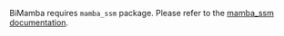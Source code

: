 BiMamba requires `mamba_ssm` package. Please refer to the [mamba_ssm documentation](https://github.com/state-spaces/mamba).
